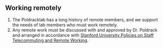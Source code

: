 ## Working remotely

1.  The Poldracklab has a long
    history of remote members, and we support the needs of lab members
    who must work remotely.   
2.  Any remote work must be
    discussed with and approved by Dr. Poldrack and arranged in
    accordance with [<span class="s1">Stanford University Policies on
    Staff Telecommuting and Remote
    Working</span>](https://adminguide.stanford.edu/chapter-2/subchapter-1/policy-2-1-20).
